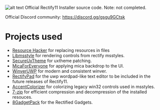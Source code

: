 ![alt text](https://github.com/MishaTy/Rectify11Installer/blob/master/logo.png "Rectify11 Installer")
Official Rectify11 Installer source code. Note: not completed. 

Official Discord community: https://discord.gg/gsgu9GCtsk

# Projects used
 - [Resource Hacker](http://www.angusj.com/resourcehacker/) for replacing resources in files
 - [Libmsstyle](https://github.com/nptr/msstyleEditor) for rendering controls from rectify msstyles.
 - [SecureUxTheme](https://github.com/namazso/SecureUxTheme) for uxtheme patching.
 - [MicaForEveryone](https://github.com/MicaForEveryone/MicaForEveryone) for applying mica backdrop to the UI.
 - [WinverUWP](https://github.com/dongle-the-gadget) for modern and consistent winver.
 - [RectifyPad](https://github.com/Lixkote/RectifyPad) for the uwp wordpad-like text editor to be included in the future releases of Rectify11.
 - [AccentColorizer](https://github.com/krlvm/AccentColorizer) for colorizing legacy win32 controls used in msstyles.
 - [7-zip](https://7-zip.org/) for efficient compression and decompression of the installed resouces.
 - [8GadgetPack](https://8gadgetpack.net/) for the Rectified Gadgets.
